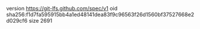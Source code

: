 version https://git-lfs.github.com/spec/v1
oid sha256:f1d7fa595915bb4a1ed48141dea83f9c96563f26d1560bf37527668e2d029cf6
size 2691
